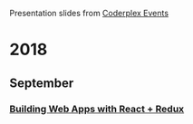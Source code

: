Presentation slides from [Coderplex Events](https://coderplex.org)

# 2018 

## September 

### [Building Web Apps with React + Redux](https://coderplex.github.io/slides/2018/september/react-and-redux/#/)
